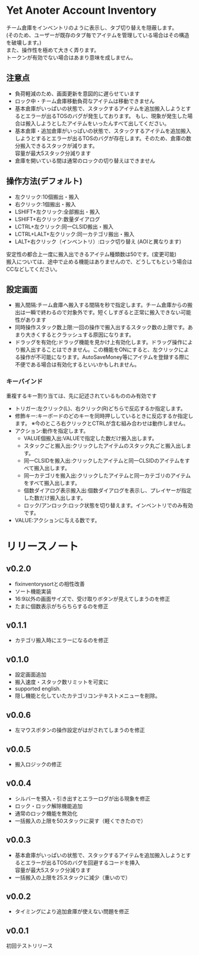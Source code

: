 # Yet Anoter Account Inventory
チーム倉庫をインベントリのように表示し、タブ切り替えを隠蔽します。  
(そのため、ユーザーが既存のタブ毎でアイテムを管理している場合はその構造を破壊します。)  
また、操作性を極めて大きく弄ります。  
トークンが有効でない場合はあまり意味を成しません。 

## 注意点
* 負荷軽減のため、画面更新を意図的に遅らせています
* ロック中・チーム倉庫移動負荷なアイテムは移動できません
* 基本倉庫がいっぱいの状態で、スタックするアイテムを追加搬入しようとするとエラーが出るTOSのバグが発生しております。
もし、現象が発生した場合は搬入しようとしたアイテムをいったんすべて出してください。
* 基本倉庫・追加倉庫がいっぱいの状態で、スタックするアイテムを追加搬入しようとするとエラーが出るTOSのバグが存在します。そのため、倉庫の数分搬入できるスタックが減ります。  
  容量が最大5スタック分減ります
* 倉庫を開いている間は通常のロックの切り替えはできません

## 操作方法(デフォルト)
* 左クリック:10個搬出・搬入  
* 右クリック:1個搬出・搬入  
* LSHIFT+左クリック:全部搬出・搬入  
* LSHIFT+右クリック:数量ダイアログ  
* LCTRL+左クリック:同一CLSID搬出・搬入  
* LCTRL+LALT+左クリック:同一カテゴリ搬出・搬入  
* LALT+右クリック（インベントリ）:ロック切り替え  (AOIと異なります)

安定性の都合上一度に搬入出できるアイテム種類数は50です。(変更可能)     
搬入については、途中で止める機能はありませんので、どうしてもという場合はCCなどしてください。   

## 設定画面

- 搬入間隔:チーム倉庫へ搬入する間隔を秒で指定します。チーム倉庫からの搬出は一瞬で終わるので対象外です。短くしすぎると正常に搬入できない可能性があります
- 同時操作スタック数上限:一回の操作で搬入出するスタック数の上限です。あまり大きくするとクラッシュする原因になります。
- ドラッグを有効化:ドラッグ機能を見かけ上有効化します。ドラッグ操作により搬入出することはできません。この機能をONにすると、左クリックによる操作が不可能になります。AutoSaveMoney等にアイテムを登録する際に不便である場合は有効化するといいかもしれません。

### キーバインド
重複するキー割り当ては、先に記述されているもののみ有効です
- トリガー:左クリック(L)、右クリック(R)どちらで反応するか指定します。
- 修飾キー:キーボードのどのキーを同時押ししているときに反応するか指定します。
※今のところ右クリックとCTRLが含む組み合わせは動作しません。
- アクション:動作を指定します。
  - VALUE個搬入出:VALUEで指定した数だけ搬入出します。
  - スタックごと搬入出:クリックしたアイテムのスタック丸ごと搬入出します。
  - 同一CLSIDを搬入出:クリックしたアイテムと同一CLSIDのアイテムをすべて搬入出します。
  - 同一カテゴリを搬入出:クリックしたアイテムと同一カテゴリのアイテムをすべて搬入出します。
  - 個数ダイアログ表示搬入出:個数ダイアログを表示し、プレイヤーが指定した数だけ搬入出します。
  - ロック/アンロック:ロック状態を切り替えます。インベントリでのみ有効です。
- VALUE:アクションに与える数です。

# リリースノート
## v0.2.0
* fixinventorysortとの相性改善
* ソート機能実装
* 16:9以外の画面サイズで、受け取りボタンが見えてしまうのを修正
* たまに個数表示がちらちらするのを修正

## v0.1.1
* カテゴリ搬入時にエラーになるのを修正

## v0.1.0

* 設定画面追加
* 搬入速度・スタック数リミットを可変に
* supported english.
* 隠し機能と化していたカテゴリコンテキストメニューを削除。

## v0.0.6
* 左マウスボタンの操作設定がはがされてしまうのを修正
## v0.0.5
* 搬入ロジックの修正
## v0.0.4
* シルバーを預入・引き出すとエラーログが出る現象を修正
* ロック・ロック解除機能追加
* 通常のロック機能を無効化
* 一括搬入の上限を50スタックに戻す（軽くできたので）
## v0.0.3
* 基本倉庫がいっぱいの状態で、スタックするアイテムを追加搬入しようとするとエラーが出るTOSのバグを回避するコードを挿入  
  容量が最大5スタック分減ります
* 一括搬入の上限を25スタックに減少（重いので）
## v0.0.2
* タイミングにより追加倉庫が使えない問題を修正
## v0.0.1
初回テストリリース